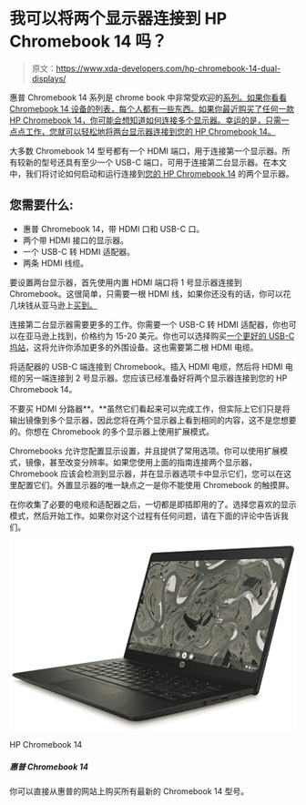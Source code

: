 # 我可以将两个显示器连接到 HP Chromebook 14 吗？

> 原文：<https://www.xda-developers.com/hp-chromebook-14-dual-displays/>

惠普 Chromebook 14 系列是 chrome book 中非常受欢迎的[系列。如果你看看 Chromebook 14 设备的列表，每个人都有一些东西。如果你最近购买了任何一款 HP Chromebook 14，你可能会想知道如何连接多个显示器。幸运的是，只需一点点工作，您就可以轻松地将两台显示器连接到您的 HP Chromebook 14。](https://www.xda-developers.com/best-chromebooks/)

大多数 Chromebook 14 型号都有一个 HDMI 端口，用于连接第一个显示器。所有较新的型号还具有至少一个 USB-C 端口，可用于连接第二台显示器。在本文中，我们将讨论如何启动和运行连接到[您的 HP Chromebook 14](https://www.xda-developers.com/best-hp-chromebooks/) 的两个显示器。

## 您需要什么:

*   惠普 Chromebook 14，带 HDMI 口和 USB-C 口。
*   两个带 HDMI 接口的显示器。
*   一个 USB-C 转 HDMI 适配器。
*   两条 HDMI 线缆。

要设置两台显示器，首先使用内置 HDMI 端口将 1 号显示器连接到 Chromebook。这很简单，只需要一根 HDMI 线，如果你还没有的话，你可以花几块钱从亚马逊上[买到。](https://www.amazon.com/AmazonBasics-High-Speed-HDMI-Cable-1-Pack/dp/B014I8SSD0/?tag=xda-59b1a5f-20&ascsubtag=UUxdaUeUpU4133&asc_refurl=https%3A%2F%2Fwww.xda-developers.com%2Fhp-chromebook-14-dual-displays%2F&asc_campaign=Short-Term)

连接第二台显示器需要更多的工作。你需要一个 USB-C 转 HDMI 适配器，你也可以在亚马逊上找到，价格约为 15-20 美元。你也可以选择购买[一个更好的 USB-C 坞站](https://www.xda-developers.com/best-docking-stations-chromebooks/)，这将允许你添加更多的外围设备。这也需要第二根 HDMI 电缆。

将适配器的 USB-C 端连接到 Chromebook。插入 HDMI 电缆，然后将 HDMI 电缆的另一端连接到 2 号显示器。您应该已经准备好将两个显示器连接到您的 HP Chromebook 14。

不要买 HDMI 分路器**。**虽然它们看起来可以完成工作，但实际上它们只是将输出镜像到多个显示器，因此您将在两个显示器上看到相同的内容，这不是您想要的。你想在 Chromebook 的多个显示器上使用扩展模式。

Chromebooks 允许您配置显示设置，并且提供了常用选项。你可以使用扩展模式，镜像，甚至改变分辨率。如果您使用上面的指南连接两个显示器，Chromebook 应该会检测到显示器，并在显示器选项卡中显示它们，您可以在这里配置它们。外置显示器的唯一缺点之一是你不能使用 Chromebook 的触摸屏。

在你收集了必要的电缆和适配器之后，一切都是即插即用的了。选择您喜欢的显示模式，然后开始工作。如果你对这个过程有任何问题，请在下面的评论中告诉我们。

 <picture>![You can buy all of the latest Chromebook 14 models directly from HP's website.](img/9b609f2378de65fd27452ed2a402d89b.png)</picture> 

HP Chromebook 14

##### 惠普 Chromebook 14

你可以直接从惠普的网站上购买所有最新的 Chromebook 14 型号。